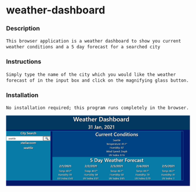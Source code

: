 # weather-dashboard
### Description
    This browser application is a weather dashboard to show you current weather conditions and a 5 day forecast for a searched city

### Instructions
    Simply type the name of the city which you would like the weather forecast of in the input box and click on the magnifying glass button.

### Installation
    No installation required; this program runs completely in the browser.


![](./snippit.jpg)

